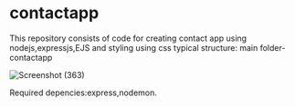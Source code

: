 # contactapp
This repository consists of code for creating contact app using nodejs,expressjs,EJS and styling using css
typical structure:
main folder-contactapp
                   
![Screenshot (363)](https://user-images.githubusercontent.com/75980293/110193398-a1ff8a00-7e59-11eb-9ffb-38207c7e68ad.png)

Required depencies:express,nodemon.
